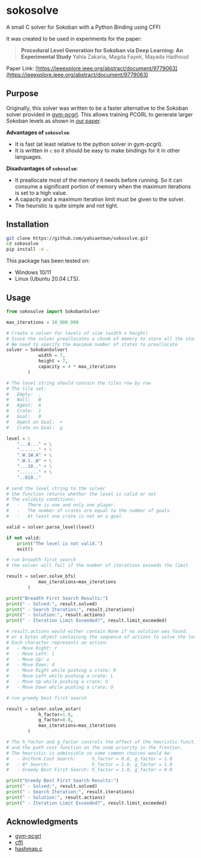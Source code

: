 # sokosolve
A small C solver for Sokoban with a Python Binding using CFFI

It was created to be used in experiments for the paper:

> **Procedural Level Generation for Sokoban via Deep Learning: An Experimental Study**
>Yahia Zakaria, Magda Fayek, Mayada Hadhoud
 
Paper Link: [https://ieeexplore.ieee.org/abstract/document/9779063](https://ieeexplore.ieee.org/abstract/document/9779063)

## Purpose

Originally, this solver was written to be a faster alternative to the Sokoban solver provided in [gym-pcgrl](https://github.com/amidos2006/gym-pcgrl). This allows training PCGRL to generate larger Sokoban levels as shown in [our paper](https://ieeexplore.ieee.org/abstract/document/9779063).

**Advantages of `sokosolve`**:
* It is fast (at least relative to the python solver in gym-pcgrl).
* It is written in `c` so it should be easy to make bindings for it in other languages.
  
**Disadvantages of `sokosolve`**:
* It preallocate most of the memory it needs before running. So it can consume a significant portion of memory when the maximum iterations is set to a high value.
* A capacity and a maximum iteration limit must be given to the solver.
* The heuristic is quite simple and not tight.

## Installation

```sh
git clone https://github.com/yahiaetman/sokosolve.git
cd sokosolve
pip install -e .
```

This package has been tested on:
* Windows 10/11
* Linux (Ubuntu 20.04 LTS).

## Usage

```python
from sokosolve import SokobanSolver

max_iterations = 10_000_000

# Create a solver for levels of size (width x height)
# Since the solver preallocates a chunk of memory to store all the states,
# We need to specify the maximum number of states to preallocate
solver = SokobanSolver(
            width = 7,
            height = 7, 
            capacity = 4 * max_iterations
        )

# The level string should contain the tiles row by row
# The tile set:
#   Empty:  .
#   Wall:   W
#   Agent:  A
#   Crate:  1
#   Goal:   0
#   Agent on Goal:  +
#   Crate on Goal:  g

level = \
    "...0..." + \
    "......." + \
    ".W.1W.A" + \
    ".W.1..W" + \
    "...10.." + \
    "......." + \
    "..010.."

# send the level string to the solver
# the function returns whether the level is valid or not
# The validity conditions:
#   -   There is one and only one player.
#   -   The number of crates are equal to the number of goals.
#   -   At least one crate is not on a goal.

valid = solver.parse_level(level)

if not valid:
    print("The level is not valid.")
    exit()

# run breadth first search
# the solver will fail if the number of iterations exceeds the limit

result = solver.solve_bfs(
            max_iterations=max_iterations
        )

print("Breadth First Search Results:")
print(" - Solved:", result.solved)
print(" - Search Iteration:", result.iterations)
print(" - Solution:", result.actions)
print(" - Iteration Limit Exceeded?", result.limit_exceeded)

# result.actions would either contain None if no solution was found.
# or a bytes object containing the sequence of actions to solve the level.
# Each character represents an action:
#   - Move Right: r
#   - Move Left: l
#   - Move Up: u
#   - Move Down: d
#   - Move Right while pushing a crate: R
#   - Move Left while pushing a crate: L
#   - Move Up while pushing a crate: U
#   - Move Down while pushing a crate: D

# run greedy best first search

result = solver.solve_astar(
            h_factor=1.0,
            g_factor=0.0,
            max_iterations=max_iterations
        )

# The h_factor and g_factor controls the effect of the heuristic function
# and the path cost function on the node priority in the frontier.
# The heuristic is admissible so some common choices would be:
#   - Uniform Cost Search:      h_factor = 0.0, g_factor = 1.0
#   - A* Search:                h_factor = 1.0, g_factor = 1.0
#   - Greedy Best First Search: h_factor = 1.0, g_factor = 0.0

print("Greedy Best First Search Results:")
print(" - Solved:", result.solved)
print(" - Search Iteration:", result.iterations)
print(" - Solution:", result.actions)
print(" - Iteration Limit Exceeded?", result.limit_exceeded)
```


## Acknowledgments

* [gym-pcgrl](https://github.com/amidos2006/gym-pcgrl)
* [cffi](https://cffi.readthedocs.io/en/latest/)
* [hashmap.c](https://github.com/tidwall/hashmap.c)